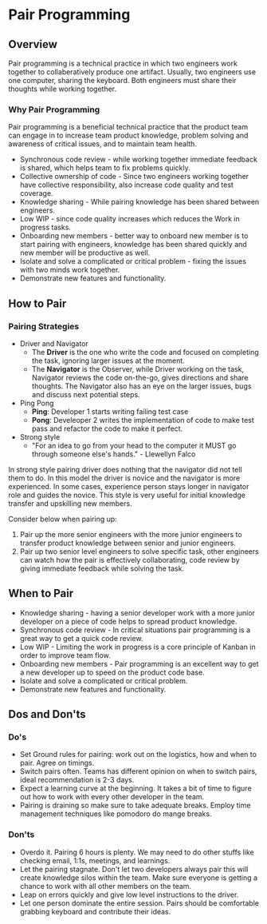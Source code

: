 # Pair Programming
## Overview
Pair programming is a technical practice in which two engineers work together to  collaberatively produce one artifact. Usually, two engineers use one computer, sharing the keyboard. Both engineers must share their thoughts while working together.

### Why Pair Programming
Pair programming is a beneficial technical practice that the product team can
engage in to increase team product knowledge, problem solving and awareness of
critical issues, and to maintain team health.
- Synchronous code review - while working together immediate feedback is shared,  which helps team to fix problems quickly.
- Collective ownership of code - Since two engineers working together have collective responsibility, also increase code quality and test coverage.
- Knowledge sharing - While pairing knowledge has been shared between engineers.
- Low WIP - since code quality increases which reduces the Work in progress tasks.
- Onboarding new members - better way to onboard new member is to start pairing with engineers, knowledge has been shared quickly and new member will be productive as well.
- Isolate and solve a complicated or critical problem - fixing the issues with two minds work together.
- Demonstrate new features and functionality.

## How to Pair

### Pairing Strategies

  - Driver and Navigator
      - The **Driver** is the one who write the code and focused on completing the task, ignoring larger issues at the moment.
      - The **Navigator** is the Observer, while Driver working on the task, Navigator reviews the code on-the-go, gives directions and share thoughts. The Navigator also has an eye on the larger issues, bugs and discuss next potential steps.
  - Ping Pong
      - **Ping**: Developer 1 starts writing failing test case
      - **Pong**: Develeoper 2 writes the implementation of code to make test pass and  refactor the code to make it perfect.
  - Strong style
      - "For an idea to go from your head to the computer it MUST go through someone else's hands." - Llewellyn Falco

In strong style pairing driver does nothing that the navigator did not tell them to do. In this model the driver is novice and the navigator is more experienced. In some cases, experience person stays longer in navigator role and guides the novice.  This style is very useful for initial knowledge transfer and upskilling new members.


Consider below when pairing up:

1. Pair up the more senior engineers with the more junior engineers to
   transfer product knowledge between senior and junior
   engineers.
2. Pair up two senior level engineers to solve specific task, other engineers can watch how the pair is effectively collaborating, code review by giving immediate feedback while solving the task.

## When to Pair
- Knowledge sharing - having a senior developer work with a more junior developer on a piece of code helps to spread product knowledge.
- Synchronous code review - In critical situations pair programming is a great way to get a quick code review.
- Low WIP - Limiting the work in progress is a core principle of Kanban in order to improve team flow.
- Onboarding new members - Pair programming is an excellent way to get a new developer up to speed on the product code base.
- Isolate and solve a complicated or critical problem.
- Demonstrate new features and functionality.

## Dos and Don'ts

### Do's
- Set Ground rules for pairing: work out on the logistics, how and when to pair. Agree on timings.
- Switch pairs often. Teams has different opinion on when to switch pairs, ideal recommendation is 2-3 days.
- Expect a learning curve at the beginning. It takes a bit of time to figure out how to work with every other developer in the team.
- Pairing is draining so make sure to take adequate breaks. Employ time management techniques like pomodoro do mange breaks.


### Don'ts
- Overdo it. Pairing 6 hours is plenty. We may need to do other stuffs like checking email, 1:1s, meetings, and learnings.
- Let the pairing stagnate. Don't let two developers always pair this will create knowledge silos within the team. Make sure everyone is getting a chance to work with all other members on the team.
- Leap on errors quickly and give low level instructions to the driver.
- Let one person dominate the entire session. Pairs should be comfortable grabbing keyboard and contribute their ideas.

<!-- ## Additional Resources

- <a href="https://martinfowler.com/articles/on-pair-programming.html" target="_blank" >On Pair Programming</a>, by Birgitta Bocker and Nina Siessegger
- <a href="https://en.wikipedia.org/wiki/Pair_programming" target="_blank" >Pair Programming Wikipedia</a>.
- <a href="https://www.amazon.com/Extreme-Programming-Explained-Embrace-Change/dp/0321278658" target="_blank" >Extreme Programming Explained: Second Edition, Embrace Change</a>, by Kent Beck and Cynthia Andres, Addison-Wesley.
- <a href="https://www.amazon.com/Clean-Agile-Basics-Robert-Martin/dp/0135781868" target="_blank" >Clean Agile: Back to Basics</a>, by Robert C. Martin, Pearson.
- <a href="https://kata-log.rocks/pair-programming">Pair Program kata-log</a> -->
